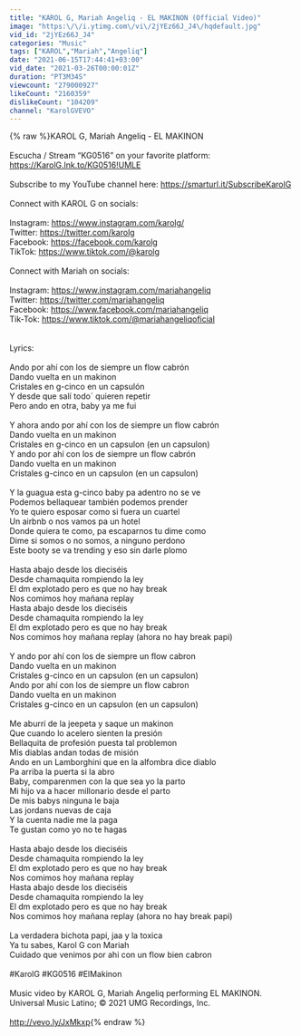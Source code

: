 ```yaml
---
title: "KAROL G, Mariah Angeliq - EL MAKINON (Official Video)"
image: "https:\/\/i.ytimg.com\/vi\/2jYEz66J_J4\/hqdefault.jpg"
vid_id: "2jYEz66J_J4"
categories: "Music"
tags: ["KAROL","Mariah","Angeliq"]
date: "2021-06-15T17:44:41+03:00"
vid_date: "2021-03-26T00:00:01Z"
duration: "PT3M34S"
viewcount: "279000927"
likeCount: "2160359"
dislikeCount: "104209"
channel: "KarolGVEVO"
---
```

{% raw %}KAROL G, Mariah Angeliq - EL MAKINON  <br /><br />Escucha / Stream “KG0516” on your favorite platform: <a rel="nofollow" target="blank" href="https://KarolG.lnk.to/KG0516!UMLE">https://KarolG.lnk.to/KG0516!UMLE</a> <br /><br />Subscribe to my YouTube channel here: <a rel="nofollow" target="blank" href="https://smarturl.it/SubscribeKarolG​">https://smarturl.it/SubscribeKarolG​</a><br /><br />Connect with KAROL G on socials:<br /><br />Instagram: <a rel="nofollow" target="blank" href="https://www.instagram.com/karolg/​">https://www.instagram.com/karolg/​</a> <br />Twitter: <a rel="nofollow" target="blank" href="https://twitter.com/karolg​">https://twitter.com/karolg​</a><br />Facebook: <a rel="nofollow" target="blank" href="https://facebook.com/karolg​">https://facebook.com/karolg​</a> <br />TikTok: <a rel="nofollow" target="blank" href="https://www.tiktok.com/@karolg​">https://www.tiktok.com/@karolg​</a> <br /><br />Connect with Mariah on socials: <br /><br />Instagram: <a rel="nofollow" target="blank" href="https://www.instagram.com/mariahangeliq​">https://www.instagram.com/mariahangeliq​</a> <br />Twitter: <a rel="nofollow" target="blank" href="https://twitter.com/mariahangeliq​">https://twitter.com/mariahangeliq​</a> <br />Facebook: <a rel="nofollow" target="blank" href="https://www.facebook.com/mariahangeliq​">https://www.facebook.com/mariahangeliq​</a><br />Tik-Tok: <a rel="nofollow" target="blank" href="https://www.tiktok.com/@mariahangeliqoficial">https://www.tiktok.com/@mariahangeliqoficial</a><br /><br /><br />Lyrics:<br /><br />Ando por ahí con los de siempre un flow cabrón<br />Dando vuelta en un makinon<br />Cristales en g-cinco en un capsulón <br />Y desde que salí todo´ quieren repetir <br />Pero ando en otra, baby ya me fui <br /><br />Y ahora ando por ahí con los de siempre un flow cabrón<br />Dando vuelta en un makinon <br />Cristales en g-cinco en un capsulon (en un capsulon)<br />Y ando por ahí con los de siempre un flow cabrón<br />Dando vuelta en un makinon <br />Cristales g-cinco en un capsulon (en un capsulon)<br /><br />Y la guagua esta g-cinco baby pa adentro no se ve<br />Podemos bellaquear también podemos prender <br />Yo te quiero esposar como si fuera un cuartel<br />Un airbnb o nos vamos pa un hotel <br />Donde quiera te como, pa escaparnos tu dime como <br />Dime si somos o no somos, a ninguno perdono <br />Este booty se va trending y eso sin darle plomo<br /><br />Hasta abajo desde los dieciséis <br />Desde chamaquita rompiendo la ley <br />El dm explotado pero es que no hay break <br />Nos comimos hoy mañana replay <br />Hasta abajo desde los dieciséis <br />Desde chamaquita rompiendo la ley <br />El dm explotado pero es que no hay break <br />Nos comimos hoy mañana replay (ahora no hay break papi)<br /><br />Y ando por ahí con los de siempre un flow cabron<br />Dando vuelta en un makinon <br />Cristales g-cinco en un capsulon (en un capsulon)<br />Ando por ahí con los de siempre un flow cabron<br />Dando vuelta en un makinon <br />Cristales g-cinco en un capsulon (en un capsulon)<br /><br />Me aburrí de la jeepeta y saque un makinon<br />Que cuando lo acelero sienten la presión <br />Bellaquita de profesión puesta tal problemon <br />Mis diablas andan todas de misión <br />Ando en un Lamborghini que en la alfombra dice diablo <br />Pa arriba la puerta si la abro<br />Baby, comparenmen con la que sea yo la parto <br />Mi hijo va a hacer millonario desde el parto<br />De mis babys ninguna le baja <br />Las jordans nuevas de caja <br />Y la cuenta nadie me la paga<br />Te gustan como yo no te hagas <br /><br />Hasta abajo desde los dieciséis <br />Desde chamaquita rompiendo la ley <br />El dm explotado pero es que no hay break <br />Nos comimos hoy mañana replay <br />Hasta abajo desde los dieciséis <br />Desde chamaquita rompiendo la ley <br />El dm explotado pero es que no hay break <br />Nos comimos hoy mañana replay (ahora no hay break papi)<br /><br />La verdadera bichota papi, jaa y la toxica<br />Ya tu sabes, Karol G con Mariah <br />Cuidado que venimos por ahi con un flow bien cabron <br /><br />#KarolG #KG0516 #ElMakinon<br /><br />Music video by KAROL G, Mariah Angeliq performing EL MAKINON. Universal Music Latino; © 2021 UMG Recordings, Inc.<br /><br /><a rel="nofollow" target="blank" href="http://vevo.ly/JxMkxp">http://vevo.ly/JxMkxp</a>{% endraw %}
